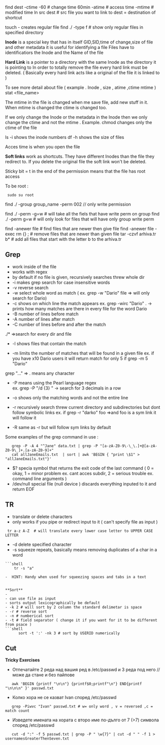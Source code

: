 find dest -ctime -60 # change time 60min
  	   -atime # access time
	   -mtime # modified time
ln src dest # src file you want to link to dest = destination of shortcut

touch - creates regular file
find ./ -type f  # show only regular files in specified directory


**Inode** is a special key that has in itself GID,SID,time of change,size of file and other metadata
it is useful for identifying a file 
Files have to identificatiors the Inode and the Name of the file 

**Hard Link** is a pointer to a directory with the same Inode as the directory it is pointing to
In order to totally remove the file every hard link must be deleted. ( Basically every hard link acts like a original of the file it is linked to )

To see more detail about file ( example . Inode , size , atime ,ctime mtime )
	stat <file_name>

The mtime in the file is changed when me save file, add new stuff in it.
When mtime is changed the ctime is changed too.

If we only change the Inode or the metadata in the Inode then we only change the ctime and not the mtime .
Example. chmod changes only the ctime of the file 

ls -i  shows the inode numbers
df -h shows the size of files

Acces time is when you open the file

**Soft links** work as shortcuts. They have different Inodes than the file they redirect to. 
If you delete the original file the soft link won't be deleted.

Sticky bit = t in the end of the permission means that the file has root access

To be root :
```shell
 sudo su root
```

find ./ -group group_name -perm 002 // only write permission

find ./ -perm -g=w  # will take all the fiels that have write perm on group
find ./ -perm g=w # will only look for files that will have only group write perm

find -anewer file # find files that are newer then give file 
find -anewer file -exec rm {} \; # remove files that are newer than given file
tar -czvf arhiva.tr b* # add all files that start with the letter b to the arhiva.tr 

**Grep** 
   - 
   - work inside of the file 
   - works with regex
   - by default if no file is given, recursively searches threw whole dir
   - -i  makes grep search for case insensitive words
   - -v reverse search 
   - -w select whole word as match ( ex. grep -w "Dario" file => will only search for Dario)
   - -c shows on which line the match appears 
      ex. grep -wirc "Dario" .  -> prints how many matches are there in every file for the word Dario
   - -B <number>  number of lines before match
   - -A <number> number of lines after match
   - -C <number> number of lines before and after the match
   
   ./* =>search for every dir and file 
   

   - -l shows files that contain the match 
    
   - -m <number> limits the number of matches that will be found in a given file 
	ex. if you have x10 Dario users it will return match for only 5 if grep -m 5  "Dario"
   
   
   grep "..."  => . means any character 
   
   - -P means using the Pearl language regex  
	ex.   grep -P "/d {3} " -> search for 3 decimals in a row 

   - -o shows only the matching words and not the entire line

   - -r recursively search threw current directory and subdirectories but dont follow symbolic links
    ex. if grep -r "darko" foo  =>and foo is a sym link it will follow it 

   - -R same as -r but will follow sym links by default 
   

   Some examples of the grep command in use  :
   ```shell
      grep -P -A 4 "^Jane" data.txt | grep -P "[a-zA-Z0-9\-\_\.]+@[a-zA-Z0-9\_]+.[a-zA-Z0-9]+"
      cat allJaneEmails.txt  | sort | awk 'BEGIN { "print \$1" > "allJaneEmails.txt"}' 	
   ```

   - $? specia symbol that returns the exit code of the last command ( 0 = okay,      1 = minor problem ex. cant acces subdir, 2 = serious trouble ex. command line arguments )
   - /dev/null special file (null device ) discards everything inputed to it and    return EOF

**TR**
   - 
   - translate or delete characters 
   - only works if you pipe or redirect input to it  ( can't specify file as input )

   ```shell 
	tr a-z A-Z  # will translate every lower case letter to UPPER CASE LETTER
   ```
   - -d delete specified character
   - -s squeeze repeats, basically means removing duplicates of a char in a word
 
	```shell 
        tr -s "a"
   ```
   -  HINT: Handy when used for squeezing spaces and tabs in a text


 **Sort**
   - 
   - can use file as input
   - sorts output lexicographically be default
   - -k 2 # will sort by 2 column the standard delimetar is space
   - -r # reverse sort
   - -n # numberical sort
   - -t # field separator ( change it if you want for it to be different from psace )
   ```shell
         sort -t ':' -nk 3 # sort by USERID numerically 
   ```  

 **Cut**
   - 



 **Tricky Exercises**
  - Отпечатайте 2 реда над вашия ред в /etc/passwd и 3 реда под него // може да стане и без пайпове

  ```shell
     awk 'BEGIN {printf "\n\n"} {printf$0;printf"\n"} END{printf "\n\n\n" }' passwd.txt
  ```

  - Колко хора не се казват Ivan според /etc/passwd
  ```shell
     grep -Piwvc "Ivan" passwd.txt # w= only word , v = reversed ,c = match count 
  ```
  - Изведете имената на хората с второ име по-дълго от 7 (>7) символа според /etc/passwd
  ```shell
     cut -d ":" -f 5 passwd.txt | grep -P " \w{7}" | cut -d " " -f 1 > usernamesGreaterThenSeven.txt
  ```
